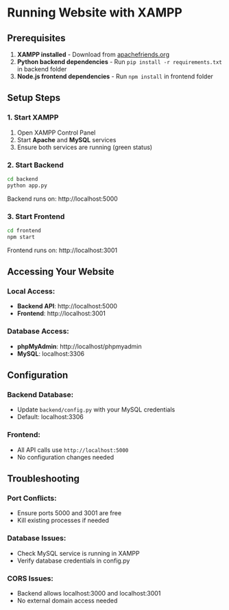 # Running Website with XAMPP

## Prerequisites
1. **XAMPP installed** - Download from [apachefriends.org](https://www.apachefriends.org/download.html)
2. **Python backend dependencies** - Run `pip install -r requirements.txt` in backend folder
3. **Node.js frontend dependencies** - Run `npm install` in frontend folder

## Setup Steps

### 1. Start XAMPP
1. Open XAMPP Control Panel
2. Start **Apache** and **MySQL** services
3. Ensure both services are running (green status)

### 2. Start Backend
```bash
cd backend
python app.py
```
Backend runs on: http://localhost:5000

### 3. Start Frontend
```bash
cd frontend
npm start
```
Frontend runs on: http://localhost:3001

## Accessing Your Website

### Local Access:
- **Backend API**: http://localhost:5000
- **Frontend**: http://localhost:3001

### Database Access:
- **phpMyAdmin**: http://localhost/phpmyadmin
- **MySQL**: localhost:3306

## Configuration

### Backend Database:
- Update `backend/config.py` with your MySQL credentials
- Default: localhost:3306

### Frontend:
- All API calls use `http://localhost:5000`
- No configuration changes needed

## Troubleshooting

### Port Conflicts:
- Ensure ports 5000 and 3001 are free
- Kill existing processes if needed

### Database Issues:
- Check MySQL service is running in XAMPP
- Verify database credentials in config.py

### CORS Issues:
- Backend allows localhost:3000 and localhost:3001
- No external domain access needed
